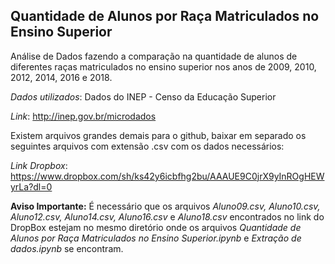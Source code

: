 **Quantidade de Alunos por Raça Matriculados no Ensino Superior**
-----------------------------------------------------------------

Análise de Dados fazendo a comparação na quantidade de alunos de diferentes raças matriculados no ensino superior nos anos de 2009, 2010, 2012, 2014, 2016 e 2018. 


*Dados utilizados*: Dados do INEP - Censo da Educação Superior

*Link*: http://inep.gov.br/microdados 


Existem arquivos grandes demais para o github, baixar em separado os seguintes arquivos com extensão .csv com os dados necessários:

*Link Dropbox*: https://www.dropbox.com/sh/ks42y6icbfhg2bu/AAAUE9C0jrX9yInROgHEWyrLa?dl=0

**Aviso Importante:** É necessário que os arquivos *Aluno09.csv, Aluno10.csv, Aluno12.csv, Aluno14.csv, Aluno16.csv* e *Aluno18.csv* encontrados no link do DropBox estejam no mesmo diretório onde os arquivos *Quantidade de Alunos por Raça Matriculados no Ensino Superior.ipynb* e *Extração de dados.ipynb* se encontram.
